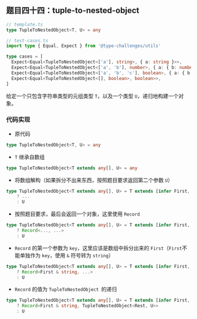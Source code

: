 ## 题目四十四：tuple-to-nested-object

```ts
// template.ts
type TupleToNestedObject<T, U> = any
```

```ts
// test-cases.ts
import type { Equal, Expect } from '@type-challenges/utils'

type cases = [
  Expect<Equal<TupleToNestedObject<['a'], string>, { a: string }>>,
  Expect<Equal<TupleToNestedObject<['a', 'b'], number>, { a: { b: number } }>>,
  Expect<Equal<TupleToNestedObject<['a', 'b', 'c'], boolean>, { a: { b: { c: boolean } } }>>,
  Expect<Equal<TupleToNestedObject<[], boolean>, boolean>>,
]
```

给定一个只包含字符串类型的元组类型 `T`，以及一个类型 `U`，递归地构建一个对象。



### 代码实现

- 原代码

```ts
type TupleToNestedObject<T, U> = any
```

- `T` 继承自数组

```ts
type TupleToNestedObject<T extends any[], U> = any
```

- 将数组解构（如果拆分不出来东西，按照题目要求返回第二个参数 `U`）

```ts
type TupleToNestedObject<T extends any[], U> = T extends [infer First, ...infer Rest]
	? ...
	: U
```

- 按照题目要求，最后会返回一个对象，这里使用 `Record`

```ts
type TupleToNestedObject<T extends any[], U> = T extends [infer First, ...infer Rest]
	? Record<..., ...>
	: U
```

- `Record` 的第一个参数为 `key`，这里应该是数组中拆分出来的 `First`（`First`不能单独作为 `key`，使用 `&` 符号转为 `string`）

```ts
type TupleToNestedObject<T extends any[], U> = T extends [infer First, ...infer Rest]
	? Record<First & string, ...>
	: U
```

- `Record` 的值为 `TupleToNestedObject `的递归

```ts
type TupleToNestedObject<T extends any[], U> = T extends [infer First, ...infer Rest]
	? Record<First & string, TupleToNestedObject<Rest, U>>
	: U
```



